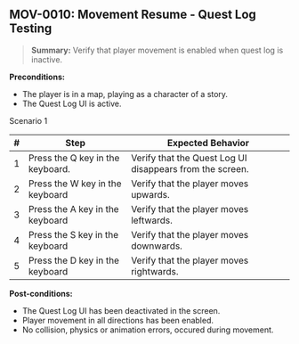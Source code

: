 ## **MOV-0010:** Movement Resume - Quest Log Testing  

> **Summary:** Verify that player movement is enabled when quest log is inactive.  <br>

**Preconditions:** 

- The player is in a map, playing as a character of a story.
- The Quest Log UI is active.

Scenario 1 

 | \# | Step | Expected Behavior | 
 |----|------|-------------------| 
 |  1 |   Press the Q key in the keyboard.   | Verify that the Quest Log UI disappears from the screen.  | 
 |  2 |   Press the W key in the keyboard   | Verify that the player moves upwards.   | 
 |  3 |   Press the A key in the keyboard   | Verify that the player moves leftwards.   |  
 |  4 |   Press the S key in the keyboard   | Verify that the player moves downwards.  |
 |  5 |   Press the D key in the keyboard   | Verify that the player moves rightwards.  |

**Post-conditions:**  

 - The Quest Log UI has been deactivated in the screen.
 - Player movement in all directions has been enabled. 
 - No collision, physics or animation errors, occured during movement.
